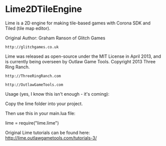 Lime2DTileEngine
================

Lime is a 2D engine for making tile-based games with Corona SDK and Tiled (tile map editor).

Original Author: Graham Ranson of Glitch Games 
  
	http://glitchgames.co.uk


Lime was released as open-source under the MIT License in April 2013, and is currently being
overseen by Outlaw Game Tools. Copyright 2013 Three Ring Ranch.
	
	http://ThreeRingRanch.com

	http://OutlawGameTools.com





Usage (yes, I know this isn't enough - it's coming):

Copy the lime folder into your project.

Then use this in your main.lua file:

lime = require("lime.lime")


Original Lime tutorials can be found here:
http://lime.outlawgametools.com/tutorials-3/

